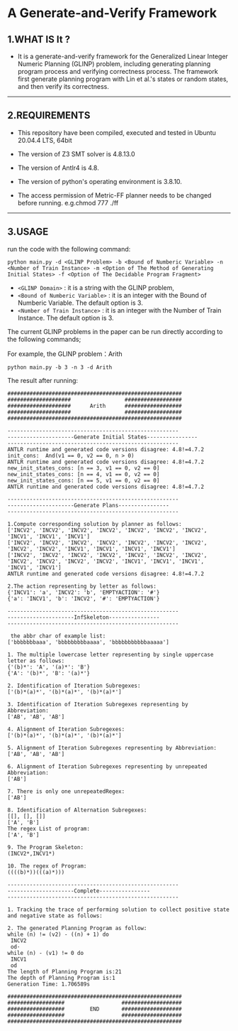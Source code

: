 # A Generate-and-Verify Framework

## 1.WHAT IS It ?

* It is a generate-and-verify framework for the Generalized Linear Integer Numeric Planning (GLINP) problem, including generating planning program process and verifying correctness process.
The framework first generate planning program with Lin et al.'s states or random states, and then verify its correctness.

------

## 2.REQUIREMENTS
- This repository have been compiled, executed and tested in Ubuntu 20.04.4 LTS, 64bit

- The version of Z3 SMT solver is  4.8.13.0

- The version of Antlr4 is 4.8.

- The version of python's operating environment is 3.8.10.

- The access permission of Metric-FF planner  needs to be changed before running. e.g.chmod 777 ./ff

------

## 3.USAGE
run the code with the following command:
```
python main.py -d <GLINP Problem> -b <Bound of Numberic Variable> -n <Number of Train Instance> -m <Option of The Method of Generating Initial States> -f <Option of The Decidable Program Fragment>
```
* ```<GLINP Domain>``` : it is a string with the GLINP problem, 
* ```<Bound of Numberic Variable>``` : it is an integer with the Bound of Numberic Variable. The default option is 3.
* ```<Number of Train Instance>``` : it is an integer with the Number of Train Instance. The default option is 3.

The current GLINP problems in the paper can be run directly according to the following commands;

For example, the GLINP problem：Arith

```
python main.py -b 3 -n 3 -d Arith 
```

The result after running:

```
#######################################################
####################                 ##################
####################      Arith      ##################
####################                 ##################
#######################################################

------------------------------------------------------
---------------------Generate Initial States----------------
------------------------------------------------------
ANTLR runtime and generated code versions disagree: 4.8!=4.7.2
init_cons:  And(v1 == 0, v2 == 0, n > 0)
ANTLR runtime and generated code versions disagree: 4.8!=4.7.2
new_init_states_cons: [n == 3, v1 == 0, v2 == 0]
new_init_states_cons: [n == 4, v1 == 0, v2 == 0]
new_init_states_cons: [n == 5, v1 == 0, v2 == 0]
ANTLR runtime and generated code versions disagree: 4.8!=4.7.2

------------------------------------------------------
---------------------Generate Plans----------------
------------------------------------------------------

1.Compute corresponding solution by planner as follows:
['INCV2', 'INCV2', 'INCV2', 'INCV2', 'INCV2', 'INCV2', 'INCV2', 'INCV1', 'INCV1', 'INCV1']
['INCV2', 'INCV2', 'INCV2', 'INCV2', 'INCV2', 'INCV2', 'INCV2', 'INCV2', 'INCV2', 'INCV1', 'INCV1', 'INCV1', 'INCV1']
['INCV2', 'INCV2', 'INCV2', 'INCV2', 'INCV2', 'INCV2', 'INCV2', 'INCV2', 'INCV2', 'INCV2', 'INCV2', 'INCV1', 'INCV1', 'INCV1', 'INCV1', 'INCV1']
ANTLR runtime and generated code versions disagree: 4.8!=4.7.2

2.The action representing by letter as follows:
{'INCV1': 'a', 'INCV2': 'b', 'EMPTYACTION': '#'}
{'a': 'INCV1', 'b': 'INCV2', '#': 'EMPTYACTION'}

------------------------------------------------------
---------------------InfSkeleton----------------
------------------------------------------------------

 the abbr char of example list:
['bbbbbbbaaa', 'bbbbbbbbbaaaa', 'bbbbbbbbbbbaaaaa']

1. The multiple lowercase letter representing by single uppercase letter as follows:
{'(b)*': 'A', '(a)*': 'B'}
{'A': '(b)*', 'B': '(a)*'}

2. Identification of Iteration Subregexes:
['(b)*(a)*', '(b)*(a)*', '(b)*(a)*']

3. Identification of Iteration Subregexes representing by Abbreviation:
['AB', 'AB', 'AB']

4. Alignment of Iteration Subregexes:
['(b)*(a)*', '(b)*(a)*', '(b)*(a)*']

5. Alignment of Iteration Subregexes representing by Abbreviation:
['AB', 'AB', 'AB']

6. Alignment of Iteration Subregexes representing by unrepeated Abbreviation:
['AB']

7. There is only one unrepeatedRegex:
['AB']

8. Identification of Alternation Subregexes:
[[], [], []]
['A', 'B']
The regex List of program:
['A', 'B']

9. The Program Skeleton:
(INCV2*,INCV1*)

10. The regex of Program:
((((b)*))(((a)*)))

------------------------------------------------------
---------------------Complete----------------
------------------------------------------------------

1. Tracking the trace of performing solution to collect positive state and negative state as follows:

2. The generated Planning Program as follow:
while (n) != (v2) - ((n) + 1) do
 INCV2
 od·
while (n) - (v1) != 0 do
 INCV1
 od
The length of Planning Program is:21
The depth of Planning Program is:1
Generation Time: 1.706589s

#######################################################
##################                  ###################
##################        END       ###################
##################                  ###################
#######################################################




